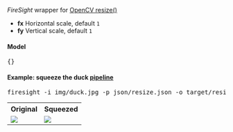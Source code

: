_FireSight_ wrapper for [OpenCV resize()](http://docs.opencv.org/modules/imgproc/doc/geometric_transformations.html#resize)

* **fx** Horizontal scale, default `1`
* **fy** Vertical scale, default `1`

#### Model
<pre>{}</pre>

#### Example: squeeze the duck [pipeline](https://github.com/firepick1/FireSight/blob/master/json/resize.json)
<pre>firesight -i img/duck.jpg -p json/resize.json -o target/resize.jpg -Dfx=0.25 -Dfy=0.5</pre>
<table>
<tr><th>Original</th><th>Squeezed</th></tr>
<tr>
<td><img src="https://github.com/firepick1/FireSight/blob/master/img/duck.jpg?raw=true"></td>
<td><img src="https://github.com/firepick1/FireSight/blob/master/img/resize.jpg?raw=true"></td>
</tr>
</table>